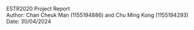 ESTR2020 Project Report<br />
Author: Chan Cheuk Man (1155194886) and Chu Ming Kong (1155194293)<br />
Date: 30/04/2024
